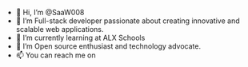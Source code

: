 - 👋 Hi, I’m @SaaW008
- 👀 I’m Full-stack developer passionate about creating innovative and scalable web applications.
- 🌱 I’m currently learning at ALX Schools
- 💞️ I’m Open source enthusiast and technology advocate.
- 📫 You can reach me on 

<!---
SaaW008/SaaW008 is a ✨ special ✨ repository because its `README.md` (this file) appears on your GitHub profile.
You can click the Preview link to take a look at your changes.
--->
